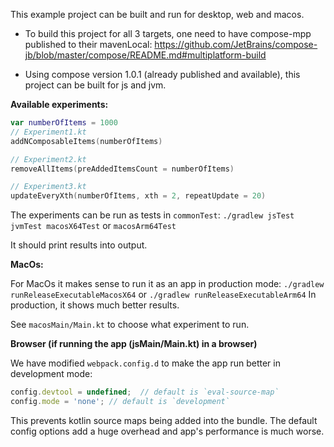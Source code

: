 This example project can be built and run for desktop, web and macos. 

- To build this project for all 3 targets, one need to have compose-mpp published to their mavenLocal:
https://github.com/JetBrains/compose-jb/blob/master/compose/README.md#multiplatform-build

- Using compose version 1.0.1 (already published and available), this project can be built for js and jvm. 


**Available experiments:**
```kotlin
var numberOfItems = 1000
// Experiment1.kt
addNComposableItems(numberOfItems)

// Experiment2.kt
removeAllItems(preAddedItemsCount = numberOfItems)

// Experiment3.kt
updateEveryXth(numberOfItems, xth = 2, repeatUpdate = 20)
```

The experiments can be run as tests in `commonTest`:
`./gradlew jsTest jvmTest macosX64Test` or `macosArm64Test`

It should print results into output.

**MacOs:**

For MacOs it makes sense to run it as an app in production mode:
`./gradlew runReleaseExecutableMacosX64` or `./gradlew runReleaseExecutableArm64`
In production, it shows much better results.

See `macosMain/Main.kt` to choose what experiment to run.

**Browser (if running the app (jsMain/Main.kt) in a browser)**

We have modified `webpack.config.d` to make the app run better in development mode:
```javascript
config.devtool = undefined;  // default is `eval-source-map`
config.mode = 'none'; // default is `development`
```
This prevents kotlin source maps being added into the bundle.
The default config options add a huge overhead and app's performance is much worse.
